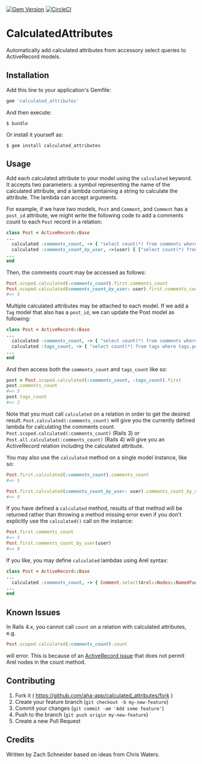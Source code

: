 [![Gem Version](https://badge.fury.io/rb/calculated_attributes.svg)](https://badge.fury.io/rb/calculated_attributes) 
[![CircleCI](https://circleci.com/gh/aha-app/calculated_attributes.svg?style=shield)](https://circleci.com/gh/aha-app/calculated_attributes)

# CalculatedAttributes

Automatically add calculated attributes from accessory select queries to ActiveRecord models.

## Installation

Add this line to your application's Gemfile:

```ruby
gem 'calculated_attributes'
```

And then execute:

    $ bundle

Or install it yourself as:

    $ gem install calculated_attributes

## Usage

Add each calculated attribute to your model using the `calculated` keyword. It accepts two parameters: a symbol representing the name of the calculated attribute, and a lambda containing a string to calculate the attribute. The lambda can accept arguments.

For example, if we have two models, `Post` and `Comment`, and `Comment` has a `post_id` attribute, we might write the following code to add a comments count to each `Post` record in a relation:

```ruby
class Post < ActiveRecord::Base
...
  calculated :comments_count, -> { "select count(*) from comments where comments.post_id = posts.id" }
  calculated :comments_count_by_user, ->(user) { ["select count(*) from comments where comments.post_id = posts.id and posts.user_id = '%s'", user.id] }
...
end
```
    
Then, the comments count may be accessed as follows:

```ruby
Post.scoped.calculated(:comments_count).first.comments_count
Post.scoped.calculated(comments_count_by_user: user).first.comments_count_by_user
#=> 5
```
    
Multiple calculated attributes may be attached to each model. If we add a `Tag` model that also has a `post_id`, we can update the Post model as following:

```ruby
class Post < ActiveRecord::Base
...
  calculated :comments_count, -> { "select count(*) from comments where comments.post_id = posts.id" }
  calculated :tags_count, -> { "select count(*) from tags where tags.post_id = posts.id" }
...
end
```

And then access both the `comments_count` and `tags_count` like so:

```ruby
post = Post.scoped.calculated(:comments_count, :tags_count).first
post.comments_count
#=> 5
post.tags_count
#=> 2
```

Note that you must call `calculated` on a relation in order to get the desired result. `Post.calculated(:comments_count)` will give you the currently defined lambda for calculating the comments count. `Post.scoped.calculated(:comments_count)` (Rails 3) or `Post.all.calculated(:comments_count)` (Rails 4) will give you an ActiveRecord relation including the calculated attribute.

You may also use the `calculated` method on a single model instance, like so:

```ruby
Post.first.calculated(:comments_count).comments_count
#=> 5

Post.first.calculated(comments_count_by_user: user).comments_count_by_user
#=> 0
```

If you have defined a `calculated` method, results of that method will be returned rather than throwing a method missing error even if you don't explicitly use the `calculated()` call on the instance:

```ruby
Post.first.comments_count
#=> 5
Post.first.comments_count_by_user(user)
#=> 0
```

If you like, you may define `calculated` lambdas using Arel syntax:

```ruby
class Post < ActiveRecord::Base
...
  calculated :comments_count, -> { Comment.select(Arel::Nodes::NamedFunction.new("COUNT", [Comment.arel_table[:id]])).where(Comment.arel_table[:post_id].eq(Post.arel_table[:id])) }
...
end
```

## Known Issues

In Rails 4.x, you cannot call `count` on a relation with calculated attributes, e.g.

```ruby
Post.scoped.calculated(:comments_count).count
```

will error. This is because of an [ActiveRecord issue](https://github.com/rails/rails/blob/master/activerecord/lib/active_record/relation/calculations.rb#L368-L375) that does not permit Arel nodes in the count method.

## Contributing

1. Fork it ( https://github.com/aha-app/calculated_attributes/fork )
2. Create your feature branch (`git checkout -b my-new-feature`)
3. Commit your changes (`git commit -am 'Add some feature'`)
4. Push to the branch (`git push origin my-new-feature`)
5. Create a new Pull Request

## Credits

Written by Zach Schneider based on ideas from Chris Waters.
